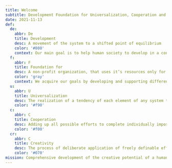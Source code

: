 ```yaml
---
title: Welcome
subtitle: Development Foundation for Universalization, Cooperation and Creativity
date: 2021-11-13
def:
  de:
    abbr: De
    title: Development
    desc: A movement of the system to a shifted point of equilibrium
    color: '#808'
    context: Our main goal is to help human society to develop in a conscious way. We’ve investigated three main directions, that need to be developed in our society and in it’s every participant’s life.
  f:
    abbr: F
    title: Foundation for
    desc: A non-profit organization, that uses it’s resources only for the fulfillment of its mission
    color: 'gray'
    context: We acquire our goals by developing and supporting different non-commercial projects, from small one-time meetings to complex socio-cultural designs, constructed of many objects and different events.
  u:
    abbr: U
    title: Universalization
    desc: The realization of a tendency of each element of any system to acquire practical experience in multilateral study of the whole system.
    color: '#f90'
  c:
    abbr: C
    title: Cooperation
    desc: Adding up all possible efforts to complete individually impossible tasks
    color: '#f00'
  cr:
    abbr: C
    title: Creativity
    desc: The process of deliberate application of freely definable efforts in order to increase the subjective measure of perfection of the world
    color: '#070'
mission: Comprehensive development of the creative potential of a human and the society
---
```


<main-page />